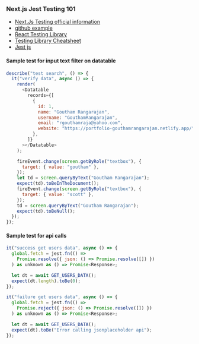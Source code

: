 ### Next.js Jest Testing 101

- [Next.Js Testing official information](https://nextjs.org/docs/testing)
- [github example](https://github.com/vercel/next.js/tree/canary/examples/with-jest)
- [React Testing Library](https://testing-library.com/docs/react-testing-library/intro/)
- [Testing Library Cheatsheet](https://testing-library.com/docs/react-testing-library/cheatsheet/)
- [Jest js](https://jestjs.io/docs/mock-functions)

#### Sample test for input text filter on datatable

```js
describe("test search", () => {
  it("verify data", async () => {
    render(
      <Datatable
        records={[
          {
            id: 1,
            name: "Goutham Rangarajan",
            username: "GouthamRangarajan",
            email: "rgouthamraja@yahoo.com",
            website: "https://portfolio-gouthamrangarajan.netlify.app/",
          },
        ]}
      ></Datatable>
    );

    fireEvent.change(screen.getByRole("textbox"), {
      target: { value: "goutham" },
    });
    let td = screen.queryByText("Goutham Rangarajan");
    expect(td).toBeInTheDocument();
    fireEvent.change(screen.getByRole("textbox"), {
      target: { value: "scott" },
    });
    td = screen.queryByText("Goutham Rangarajan");
    expect(td).toBeNull();
  });
});
```

#### Sample test for api calls

```js
it("success get users data", async () => {
  global.fetch = jest.fn(() =>
    Promise.resolve({ json: () => Promise.resolve([]) })
  ) as unknown as () => Promise<Response>;

  let dt = await GET_USERS_DATA();
  expect(dt.length).toBe(0);
});

it("failure get users data", async () => {
  global.fetch = jest.fn(() =>
    Promise.reject({ json: () => Promise.resolve([]) })
  ) as unknown as () => Promise<Response>;

  let dt = await GET_USERS_DATA();
  expect(dt).toBe("Error calling jsonplaceholder api");
});
```
